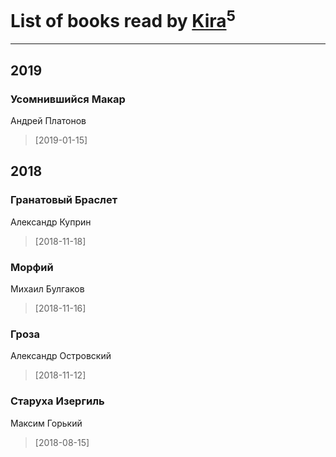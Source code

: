 # List of books read by [Kira](https://plus.google.com/108944458841064852769)<sup>5</sup>
---

## 2019

### Усомнившийся Макар
Андрей Платонов
> [2019-01-15] 



## 2018

### Гранатовый Браслет
Александр Куприн
> [2018-11-18] 


### Морфий
Михаил Булгаков
> [2018-11-16] 


### Гроза
Александр Островский
> [2018-11-12] 


### Старуха Изергиль
Максим Горький
> [2018-08-15] 



